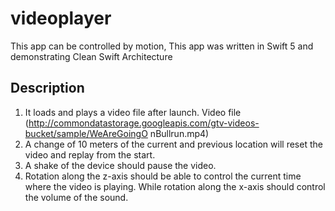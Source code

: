 # videoplayer
This app can be controlled by motion, This app was written in Swift 5 and demonstrating Clean Swift Architecture

## Description
1. It loads and plays a video file after launch. Video file (http://commondatastorage.googleapis.com/gtv-videos-bucket/sample/WeAreGoingO nBullrun.mp4)
2. A change of 10 meters of the current and previous location will reset the video and replay from the start.
3. A shake of the device should pause the video.
4. Rotation along the z-axis should be able to control the
current time where the video is playing. While rotation along the x-axis should control the volume of the sound.
         
